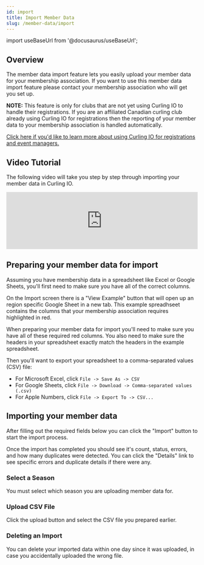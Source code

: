 ```yaml
---
id: import
title: Import Member Data
slug: /member-data/import
---
```

import useBaseUrl from '@docusaurus/useBaseUrl';


## Overview

The member data import feature lets you easily upload your member data for your membership association.
If you want to use this member data import feature please contact your membership association who will get you set up.

__NOTE:__ This feature is only for clubs that are not yet using Curling IO to handle their registrations.
If you are an affiliated Canadian curling club already using Curling IO for registrations then the reporting of your member data to your membership association is handled automatically.

[Click here if you'd like to learn more about using Curling IO for registrations and event managers.](/docs/getting-started/curling-club-managers)

## Video Tutorial

The following video will take you step by step through importing your member data in Curling IO.

<div className="text--center videoWrapper">
  <iframe width="100%" src="https://www.youtube.com/embed/6yPdn-sGWuQ" frameBorder="0" allow="accelerometer; autoplay; clipboard-write; encrypted-media; gyroscope; picture-in-picture" allowFullScreen></iframe>
</div>

## Preparing your member data for import

Assuming you have membership data in a spreadsheet like Excel or Google Sheets, you'll first need to make sure you have all of the correct columns.

On the Import screen there is a "View Example" button that will open up an region specific Google Sheet in a new tab.
This example spreadhseet contains the columns that your membership association requires highlighted in red.

When preparing your member data for import you'll need to make sure you have all of these required red columns.
You also need to make sure the headers in your spreadsheet exactly match the headers in the example spreadsheet.

Then you'll want to export your spreadsheet to a comma-separated values (CSV) file:
- For Microsoft Excel, click ```File -> Save As -> CSV```
- For Google Sheets, click ```File -> Download -> Comma-separated values (.csv)```
- For Apple Numbers, click ```File -> Export To -> CSV...```


## Importing your member data

After filling out the required fields below you can click the "Import" button to start the import process.

Once the import has completed you should see it's count, status, errors, and how many duplicates were detected.
You can click the "Details" link to see specific errors and duplicate details if there were any.

### Select a Season

You must select which season you are uploading member data for.

### Upload CSV File

Click the upload button and select the CSV file you prepared earlier.


### Deleting an Import

You can delete your imported data within one day since it was uploaded, in case you accidentally uploaded the wrong file.
